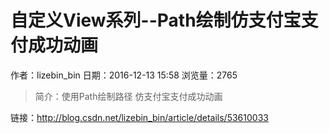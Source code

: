 # 自定义View系列--Path绘制仿支付宝支付成功动画
作者：lizebin_bin
日期：2016-12-13 15:58
浏览量：2765
> 简介：使用Path绘制路径
仿支付宝支付成功动画

 链接：http://blog.csdn.net/lizebin_bin/article/details/53610033

